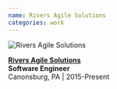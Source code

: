 ```yaml
---
name: Rivers Agile Solutions
categories: work
---
```


<img src="{{ site.url }}/assets/images/rivers_agile_logo.png" alt="Rivers Agile Solutions" class="img-rounded" size="50%">

[**Rivers Agile Solutions**](http://riversagile.com/)<br />
**Software Engineer** <br />
Canonsburg, PA | 2015-Present
